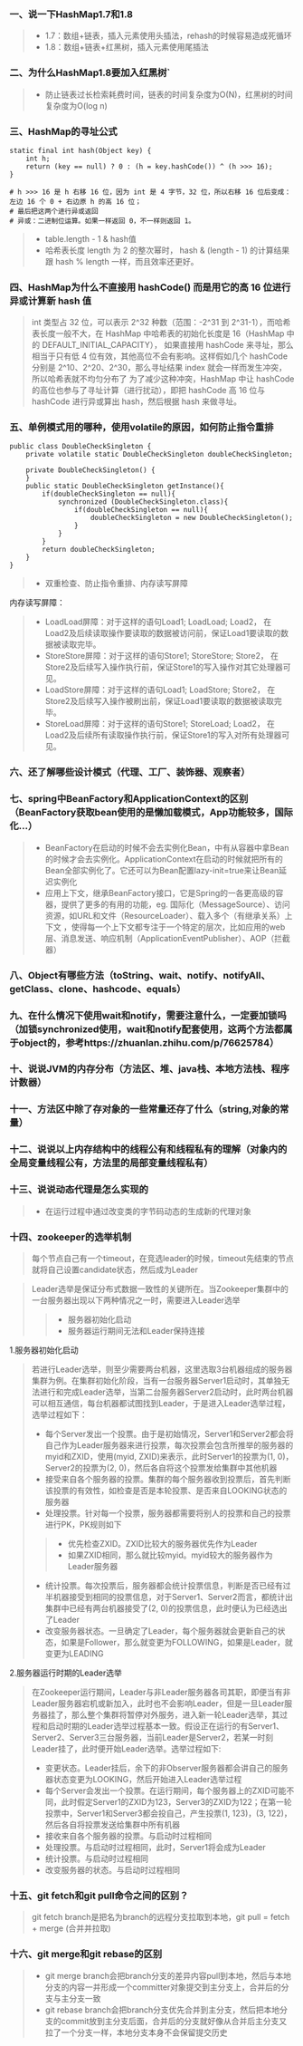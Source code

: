 ### 一、说一下HashMap1.7和1.8
> - 1.7：数组+链表，插入元素使用头插法，rehash的时候容易造成死循环
> - 1.8：数组+链表+红黑树，插入元素使用尾插法
### 二、为什么HashMap1.8要加入红黑树`
> - 防止链表过长检索耗费时间，链表的时间复杂度为O(N)，红黑树的时间复杂度为O(log n)
### 三、HashMap的寻址公式
```shell script
static final int hash(Object key) {
    int h;
    return (key == null) ? 0 : (h = key.hashCode()) ^ (h >>> 16);
}

# h >>> 16 是 h 右移 16 位，因为 int 是 4 字节，32 位，所以右移 16 位后变成：左边 16 个 0 + 右边原 h 的高 16 位；
# 最后把这两个进行异或返回
# 异或：二进制位运算。如果一样返回 0，不一样则返回 1。
```
> - table.length - 1 & hash值
> - 哈希表长度 length 为 2 的整次幂时， hash & (length - 1) 的计算结果跟 hash % length 一样，而且效率还更好。
### 四、HashMap为什么不直接用 hashCode() 而是用它的高 16 位进行异或计算新 hash 值
> int 类型占 32 位，可以表示 2^32 种数（范围：-2^31 到 2^31-1），而哈希表长度一般不大，在 HashMap 中哈希表的初始化长度是 16（HashMap 中的 DEFAULT_INITIAL_CAPACITY），
> 如果直接用 hashCode 来寻址，那么相当于只有低 4 位有效，其他高位不会有影响。这样假如几个 hashCode 分别是 2^10、2^20、2^30，那么寻址结果 index 就会一样而发生冲突，所以哈希表就不均匀分布了
> 为了减少这种冲突，HashMap 中让 hashCode 的高位也参与了寻址计算（进行扰动），即把 hashCode 高 16 位与 hashCode 进行异或算出 hash，然后根据 hash 来做寻址。
### 五、单例模式用的哪种，使用volatile的原因，如何防止指令重排
```shell script
public class DoubleCheckSingleton {
    private volatile static DoubleCheckSingleton doubleCheckSingleton;

    private DoubleCheckSingleton() {
    }
    public static DoubleCheckSingleton getInstance(){
        if(doubleCheckSingleton == null){
            synchronized (DoubleCheckSingleton.class){
                if(doubleCheckSingleton == null){
                    doubleCheckSingleton = new DoubleCheckSingleton();
                }
            }
        }
        return doubleCheckSingleton;
    }
}
```
> - 双重检查、防止指令重排、内存读写屏障

内存读写屏障：
> - LoadLoad屏障：对于这样的语句Load1; LoadLoad; Load2， 在Load2及后续读取操作要读取的数据被访问前，保证Load1要读取的数据被读取完毕。
> - StoreStore屏障：对于这样的语句Store1; StoreStore; Store2， 在Store2及后续写入操作执行前，保证Store1的写入操作对其它处理器可见。
> - LoadStore屏障：对于这样的语句Load1; LoadStore; Store2， 在Store2及后续写入操作被刷出前，保证Load1要读取的数据被读取完毕。
> - StoreLoad屏障：对于这样的语句Store1; StoreLoad; Load2， 在Load2及后续所有读取操作执行前，保证Store1的写入对所有处理器可见。
### 六、还了解哪些设计模式（代理、工厂、装饰器、观察者）
### 七、spring中BeanFactory和ApplicationContext的区别（BeanFactory获取bean使用的是懒加载模式，App功能较多，国际化...）
> - BeanFactory在启动的时候不会去实例化Bean，中有从容器中拿Bean的时候才会去实例化。ApplicationContext在启动的时候就把所有的Bean全部实例化了。它还可以为Bean配置lazy-init=true来让Bean延迟实例化
> - 应用上下文，继承BeanFactory接口，它是Spring的一各更高级的容器，提供了更多的有用的功能，eg.  国际化（MessageSource）、访问资源，如URL和文件（ResourceLoader）、载入多个（有继承关系）上下文 ，使得每一个上下文都专注于一个特定的层次，比如应用的web层、消息发送、响应机制（ApplicationEventPublisher）、AOP（拦截器）
### 八、Object有哪些方法（toString、wait、notify、notifyAll、getClass、clone、hashcode、equals）
### 九、在什么情况下使用wait和notify，需要注意什么，一定要加锁吗（加锁synchronized使用，wait和notify配套使用，这两个方法都属于object的，参考https://zhuanlan.zhihu.com/p/76625784）
### 十、说说JVM的内存分布（方法区、堆、java栈、本地方法栈、程序计数器）
### 十一、方法区中除了存对象的一些常量还存了什么（string,对象的常量）
### 十二、说说以上内存结构中的线程公有和线程私有的理解（对象内的全局变量线程公有，方法里的局部变量线程私有）
### 十三、说说动态代理是怎么实现的
> - 在运行过程中通过改变类的字节码动态的生成新的代理对象
### 十四、zookeeper的选举机制
> 每个节点自己有一个timeout，在竞选leader的时候，timeout先结束的节点就将自己设置candidate状态，然后成为Leader

> Leader选举是保证分布式数据一致性的关键所在。当Zookeeper集群中的一台服务器出现以下两种情况之一时，需要进入Leader选举
>> - 服务器初始化启动
>> - 服务器运行期间无法和Leader保持连接

1.服务器初始化启动
> 若进行Leader选举，则至少需要两台机器，这里选取3台机器组成的服务器集群为例。在集群初始化阶段，当有一台服务器Server1启动时，其单独无法进行和完成Leader选举，当第二台服务器Server2启动时，此时两台机器可以相互通信，每台机器都试图找到Leader，于是进入Leader选举过程，选举过程如下：
> - 每个Server发出一个投票。由于是初始情况，Server1和Server2都会将自己作为Leader服务器来进行投票，每次投票会包含所推举的服务器的myid和ZXID，使用(myid, ZXID)来表示，此时Server1的投票为(1, 0)，Server2的投票为(2, 0)，然后各自将这个投票发给集群中其他机器
> - 接受来自各个服务器的投票。集群的每个服务器收到投票后，首先判断该投票的有效性，如检查是否是本轮投票、是否来自LOOKING状态的服务器
> - 处理投票。针对每一个投票，服务器都需要将别人的投票和自己的投票进行PK，PK规则如下
>> - 优先检查ZXID。ZXID比较大的服务器优先作为Leader
>> - 如果ZXID相同，那么就比较myid。myid较大的服务器作为Leader服务器
> - 统计投票。每次投票后，服务器都会统计投票信息，判断是否已经有过半机器接受到相同的投票信息，对于Server1、Server2而言，都统计出集群中已经有两台机器接受了(2, 0)的投票信息，此时便认为已经选出了Leader
> - 改变服务器状态。一旦确定了Leader，每个服务器就会更新自己的状态，如果是Follower，那么就变更为FOLLOWING，如果是Leader，就变更为LEADING

2.服务器运行时期的Leader选举
> 在Zookeeper运行期间，Leader与非Leader服务器各司其职，即便当有非Leader服务器宕机或新加入，此时也不会影响Leader，但是一旦Leader服务器挂了，那么整个集群将暂停对外服务，进入新一轮Leader选举，其过程和启动时期的Leader选举过程基本一致。假设正在运行的有Server1、Server2、Server3三台服务器，当前Leader是Server2，若某一时刻Leader挂了，此时便开始Leader选举。选举过程如下:
> - 变更状态。Leader挂后，余下的非Observer服务器都会讲自己的服务器状态变更为LOOKING，然后开始进入Leader选举过程
> - 每个Server会发出一个投票。在运行期间，每个服务器上的ZXID可能不同，此时假定Server1的ZXID为123，Server3的ZXID为122；在第一轮投票中，Server1和Server3都会投自己，产生投票(1, 123)，(3, 122)，然后各自将投票发送给集群中所有机器
> - 接收来自各个服务器的投票。与启动时过程相同
> - 处理投票。与启动时过程相同，此时，Server1将会成为Leader
> - 统计投票。与启动时过程相同
> - 改变服务器的状态。与启动时过程相同

### 十五、git fetch和git pull命令之间的区别？
> git fetch branch是把名为branch的远程分支拉取到本地，git pull = fetch + merge (合并并拉取)
### 十六、git merge和git rebase的区别
> - git merge branch会把branch分支的差异内容pull到本地，然后与本地分支的内容一并形成一个committer对象提交到主分支上，合并后的分支与主分支一致
> - git rebase branch会把branch分支优先合并到主分支，然后把本地分支的commit放到主分支后面，合并后的分支就好像从合并后主分支又拉了一个分支一样，本地分支本身不会保留提交历史



